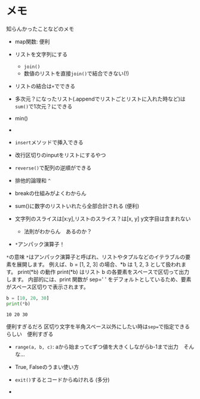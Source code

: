 # メモ

知らんかったことなどのメモ  

- map関数: 便利
- リストを文字列にする
  - `join()`
  - 数値のリストを直接`join()`で結合できない(!)

- リストの結合は`+`でできる
- 多次元？になったリスト(.appendでリストごとリストに入れた時など)は`sum()`で1次元？にできる

- min()
- 
- `insert`メソッドで挿入できる

- 改行区切りのinputをリストにするやつ

- `reverse()`で配列の逆順ができる
- 排他的論理和 `^`

- breakの仕組みがよくわからん

- sum()に数字のリストいれたら全部合計される (便利)

- 文字列のスライスは[x:y],リストのスライス？は[x, y] y文字目は含まれない
  - 法則がわからん　あるのか？

- `*`アンパック演算子！

`*`の意味
`*`はアンパック演算子と呼ばれ、リストやタプルなどのイテラブルの要素を展開します。
例えば、b = [1, 2, 3] の場合、*b は 1, 2, 3 として扱われます。
print(*b) の動作
print(*b) はリスト b の各要素をスペースで区切って出力します。
内部的には、print 関数が sep=' ' をデフォルトとしているため、要素がスペース区切りで表示されます。

```python
b = [10, 20, 30]
print(*b)
```

```console
10 20 30
```

便利すぎるだろ
区切り文字を半角スペース以外にしたい時は`sep=`で指定できるらしい　便利すぎる

- `range(a, b, c)`: aから始まってcずつ値を大きくしながらb-1まで出力　そんな...

- True, Falseのうまい使い方

- `exit()`するとコードからぬけれる (多分)
- 